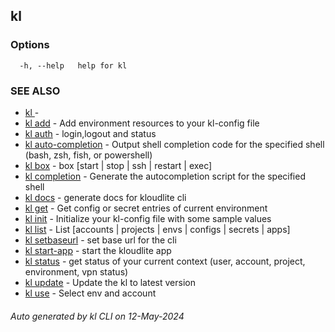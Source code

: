 ## kl





### Options

```
  -h, --help   help for kl

```

### SEE ALSO

* [kl ](kl_.md)  - 
* [kl add](kl_add.md)  - Add environment resources to your kl-config file
* [kl auth](kl_auth.md)  - login,logout and status
* [kl auto-completion](kl_auto-completion.md)  - Output shell completion code for the specified shell (bash, zsh, fish, or powershell)
* [kl box](kl_box.md)  - box [start | stop | ssh | restart | exec]
* [kl completion](kl_completion.md)  - Generate the autocompletion script for the specified shell
* [kl docs](kl_docs.md)  - generate docs for kloudlite cli
* [kl get](kl_get.md)  - Get config or secret entries of current environment
* [kl init](kl_init.md)  - Initialize your kl-config file with some sample values
* [kl list](kl_list.md)  - List [accounts | projects | envs | configs | secrets | apps]
* [kl setbaseurl](kl_setbaseurl.md)  - set base url for the cli
* [kl start-app](kl_start-app.md)  - start the kloudlite app
* [kl status](kl_status.md)  - get status of your current context (user, account, project, environment, vpn status)
* [kl update](kl_update.md)  - Update the kl to latest version
* [kl use](kl_use.md)  - Select env and account

###### Auto generated by kl CLI on 12-May-2024

